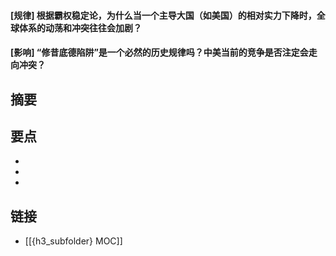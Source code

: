 #### [规律] 根据霸权稳定论，为什么当一个主导大国（如美国）的相对实力下降时，全球体系的动荡和冲突往往会加剧？


#### [影响] “修昔底德陷阱”是一个必然的历史规律吗？中美当前的竞争是否注定会走向冲突？


## 摘要


## 要点

- 
- 
- 

## 链接

- [[{h3_subfolder} MOC]]
